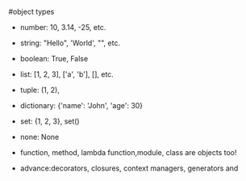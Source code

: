 #object types

- number: 10, 3.14, -25, etc.
- string: "Hello", 'World', "", etc.
- boolean: True, False
- list: [1, 2, 3], ['a', 'b'], [], etc.
- tuple: (1, 2),
- dictionary: {'name': 'John', 'age': 30}
- set: {1, 2, 3}, set()
- none: None
- function, method, lambda function,module, class are objects too!

- advance:decorators, closures, context managers, generators and
